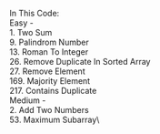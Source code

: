 In This Code:\
Easy - \
1\. Two Sum\
9\. Palindrom Number\
13\. Roman To Integer\
26\. Remove Duplicate In Sorted Array\
27\. Remove Element\
169\. Majority Element\
217\. Contains Duplicate\
Medium -\
2\. Add Two Numbers\
53\. Maximum Subarray\